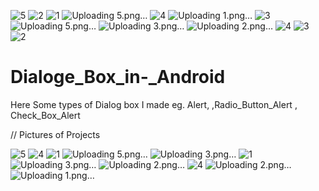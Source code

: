 ![5](https://github.com/Ajay-2022-Soft-Tech/Dialoge_Box_in-_Android/assets/113298640/d0d11914-cc67-46e2-a2e0-f9a1630cce64)
![2](https://github.com/Ajay-2022-Soft-Tech/Dialoge_Box_in-_Android/assets/113298640/4b9176fe-6f26-4c22-88f2-5b2206b8ebd2)
![1](https://github.com/Ajay-2022-Soft-Tech/Dialoge_Box_in-_Android/assets/113298640/cd3bf732-14c8-462e-a069-c7c9730d4a59)
![Uploading 5.png…]()
![4](https://github.com/Ajay-2022-Soft-Tech/Dialoge_Box_in-_Android/assets/113298640/2b0e53be-90ca-4665-a891-0f079a9fd14a)
![Uploading 1.png…]()
![3](https://github.com/Ajay-2022-Soft-Tech/Dialoge_Box_in-_Android/assets/113298640/e4012597-c1f2-4914-8f18-74fcb63407dd)
![Uploading 5.png…]()
![Uploading 3.png…]()
![Uploading 2.png…]()
![4](https://github.com/Ajay-2022-Soft-Tech/Dialoge_Box_in-_Android/assets/113298640/0fad7481-1a92-45b0-b19d-80f563b3c2e1)
![3](https://github.com/Ajay-2022-Soft-Tech/Dialoge_Box_in-_Android/assets/113298640/6006372e-957f-4b23-b23a-8043c42fa905)
![2](https://github.com/Ajay-2022-Soft-Tech/Dialoge_Box_in-_Android/assets/113298640/d7b12b90-6203-40fa-b821-7a2c27f2269e)
# Dialoge_Box_in-_Android
Here Some types of Dialog box I made eg. Alert, ,Radio_Button_Alert , Check_Box_Alert


// Pictures of Projects


![5](https://github.com/Ajay-2022-Soft-Tech/Dialoge_Box_in-_Android/assets/113298640/0232937f-06cf-480c-8c62-28e79e188f33)
![4](https://github.com/Ajay-2022-Soft-Tech/Dialoge_Box_in-_Android/assets/113298640/f4030191-80eb-4c15-8949-dfba212efa22)
![1](https://github.com/Ajay-2022-Soft-Tech/Dialoge_Box_in-_Android/assets/113298640/8cab8ef0-7632-4403-9433-1f5f8367bde4)
![Uploading 5.png…]()
![Uploading 3.png…]()
![1](https://github.com/Ajay-2022-Soft-Tech/Dialoge_Box_in-_Android/assets/113298640/15e07ef6-c231-4fd5-b1be-3538f071dae5)
![Uploading 3.png…]()
![Uploading 2.png…]()
![4](https://github.com/Ajay-2022-Soft-Tech/Dialoge_Box_in-_Android/assets/113298640/d45176cd-e9ea-48a4-a7f1-471d127c8351)
![Uploading 2.png…]()
![Uploading 1.png…]()
